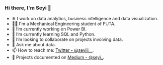 ### Hi there, I'm Seyi 👋

- ❄ I work on data analytics, business intelligence and data visualization.
- 👨‍💼 I'm a Mechanical Engineering student of FUTA.
- 🔭 I’m currently working on Power BI.
- 🌱 I’m currently learning SQL and Python.
- 👯 I’m looking to collaborate on projects involving data.
- 💬 Ask me about data.
- 📫 How to reach me: [Twitter - @seyiii__](https://twitter.com/seyiii__).
- 📄 Projects documented on [Medium - @seyi_](https://medium.com/@seyi_).

